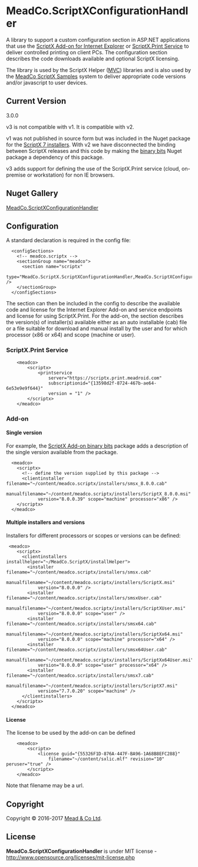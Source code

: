
# MeadCo.ScriptXConfigurationHandler
A library to support a custom configuration section in ASP.NET applications that use the [ScriptX Add-on for Internet Explorer][6] or [ScriptX.Print Service][7] to deliver controlled printing on client PCs. The configuration section describes the code downloads available and optional ScriptX licensing. 

The library is used by the ScriptX Helper ([MVC][1]) libraries and is also used by the [MeadCo ScriptX Samples][5] system to deliver appropriate code versions and/or javascript to user devices.

## Current Version
3.0.0

v3 is not compatible with v1. It is compatible with v2.

v1 was not published in source form but was included in the Nuget package for the [ScriptX 7 installers][2]. With v2 we have disconnected the binding between ScriptX releases and this code by making the [binary bits][3] Nuget package a dependency of this package.

v3 adds support for defining the use of the ScriptX.Print service (cloud, on-premise or workstation) for non IE browsers.

## Nuget Gallery
[MeadCo.ScriptXConfigurationHandler][4]
## Configuration

A standard declaration is required in the config file:

```
  <configSections>
    <!-- meadco.scriptx -->
    <sectionGroup name="meadco">
      <section name="scriptx" 
           type="MeadCo.ScriptX.ScriptXConfigurationHandler,MeadCo.ScriptXConfigurationHandler" />
    </sectionGroup>
  </configSections>
```

The section can then  be included in the config to describe the available code and license for the Internet Explorer Add-on and service endpoints and license for using ScriptX.Print.
For the add-on, the section describes the version(s) of installer(s) available either as an auto installable (cab) file or a file suitable for download and manual install by the user and for which processor (x86 or x64) and scope (machine or user).

### ScriptX.Print Service

```
    <meadco>
        <scriptx>
            <printservice 
                server="https://scriptx.print.meadroid.com"
                subscriptionid="{13598d2f-8724-467b-ae64-6e53e9e9f644}"
                version = "1" />
        </scriptx>
    </meadco>
```

### Add-on

#### Single version
For example, the [ScriptX Add-on binary bits][3] package adds a description of the single version available from the package.

```
  <meadco>
    <scriptx>
      <!-- define the version supplied by this package -->
      <clientinstaller filename="~/content/meadco.scriptx/installers/smsx_8.0.0.cab" 
            manualfilename="~/content/meadco.scriptx/installers/ScriptX_8.0.0.msi" 
            version="8.0.0.39" scope="machine" processor="x86" />     
    </scriptx>
  </meadco>
```

#### Multiple installers and versions
Installers for different processors or scopes or versions can be defined:
```
 <meadco>
    <scriptx>
      <clientinstallers installhelper="~/MeadCo.ScriptX/installHelper">
        <installer filename="~/content/meadco.scriptx/installers/smsx.cab" 
            manualfilename="~/content/meadco.scriptx/installers/ScriptX.msi" 
            version="8.0.0.0" />
        <installer filename="~/content/meadco.scriptx/installers/smsxUser.cab" 
            manualfilename="~/content/meadco.scriptx/installers/ScriptXUser.msi" 
            version="8.0.0.0" scope="user" />
        <installer filename="~/content/meadco.scriptx/installers/smsx64.cab" 
            manualfilename="~/content/meadco.scriptx/installers/ScriptXx64.msi" 
            version="8.0.0.0" scope="machine" processor="x64" />
        <installer filename="~/content/meadco.scriptx/installers/smsx64User.cab" 
            manualfilename="~/content/meadco.scriptx/installers/ScriptXx64User.msi" 
            version="8.0.0.0" scope="user" processor="x64" />
        <installer filename="~/content/meadco.scriptx/installers/smsx7.cab" 
            manualfilename="~/content/meadco.scriptx/installers/ScriptX7.msi" 
            version="7.7.0.20" scope="machine" />        
      </clientinstallers>
    </scriptx>
  </meadco>
```

#### License
The license to be used by the add-on can be defined 

```
    <meadco>
        <scriptx>
            <license guid="{55326F1D-876A-447F-BA96-1A68B8EFC288}" 
                filename="~/content/sxlic.mlf" revision="10" peruser="true" />
        </scriptx>
    </meadco>
```

Note that filename may be a url. 

## Copyright
Copyright © 2016-2017 [Mead & Co Ltd][6].

## License 
**MeadCo.ScriptXConfigurationHandler** is under MIT license - http://www.opensource.org/licenses/mit-license.php

[1]: https://github.com/MeadCo/ScriptXASPNETMVC
[2]: https://www.nuget.org/packages/MeadCoScriptXInstallers/
[3]: https://www.nuget.org/packages/MeadCoScriptXBinaryBits/
[4]: https://www.nuget.org/packages/MeadCoScriptXConfigurationHandler
[5]: http://scriptxsamples.v8.meadroid.com/
[6]: http://scriptx.meadroid.com
[7]: https://scriptx.print-roadmap.meadroid.com